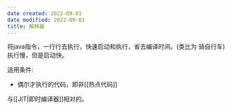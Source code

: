 ```yaml
---
date created: 2022-09-01
date modified: 2022-09-01
title: 解释器
---
```


将java指令，一行行去执行，快速启动和执行，省去编译时间。(类比为 骑自行车)  
执行慢，但是启动快。

适用条件:

+ 偶尔才执行的代码，即非[[热点代码]]

与[[JIT|即时编译器]]相对的。
